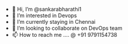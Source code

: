 - 👋 Hi, I’m @sankarabharathi1
- 👀 I’m interested in Devops
- 🌱 I’m currently staying in Chennai
- 💞️ I’m looking to collaborate on DevOps team
- 📫 How to reach me .... @ +91 9791154738

<!---
sankarabharathi1/sankarabharathi1 is a ✨ special ✨ repository because its `README.md` (this file) appears on your GitHub profile.
You can click the Preview link to take a look at your changes.
--->
